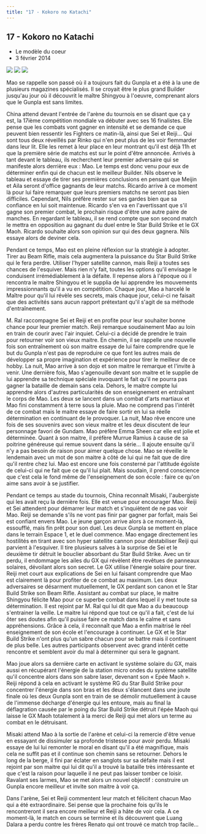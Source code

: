 ```yaml
---
title: "17 - Kokoro no Katachi"
---
```


17 - Kokoro no Katachi
----------------------


* Le modèle du coeur
* 3 février 2014



![](/images/stories/saga/gundambf/episodes/17-1.jpg)
![](/images/stories/saga/gundambf/episodes/17-2.jpg)
![](/images/stories/saga/gundambf/episodes/17-3.jpg)



Mao se rappelle son passé où il a toujours fait du Gunpla et a été à la une de plusieurs magazines spécialisés. Il se croyait être le plus grand Builder jusqu'au jour où il découvrit le maître Shingyou à l'oeuvre, comprenant alors que le Gunpla est sans limites.


China attend devant l'entrée de l'arène du tournois en se disant que ça y est, la 17ième compétition mondiale va débuter avec ses 16 finalistes. Elle pense que les combats vont gagner en intensité et se demande ce que peuvent bien ressentir les Fighters ce matin-là, ainsi que Sei et Reiji... Qui sont tous deux réveillés par Rinko qui n'en peut plus de les voir flemmarder dans leur lit. Elle les remet à leur place en leur montrant qu'il est déjà 11h et que la première série de matchs est sur le point d'être annoncée. Arrivés à tant devant le tableau, ils recherchent leur premier adversaire qui se manifeste alors derrière eux : Mao. Le temps est donc venu pour eux de déterminer enfin qui de chacun est le meilleur Builder. Nils observe le tableau et essaye de tirer ses premières conclusions en pensant que Meijin et Aila seront d'office gagnants de leur matchs. Ricardo arrive à ce moment là pour lui faire remarquer que leurs premiers matchs ne seront pas bien difficiles. Cependant, Nils préfère rester sur ses gardes bien que sa confiance en lui soit maintenue. Ricardo s'en va en l'avertissant que s'il gagne son premier combat, le prochain risque d'être une autre paire de manches. En regardant le tableau, il se rend compte que son second match le mettra en opposition au gagnant du duel entre le Star Build Strike et le GX Maoh. Ricardo souhaite alors son opinion sur qui des deux gagnera. Nils essaye alors de deviner cela.   

Pendant ce temps, Mao est en pleine réflexion sur la stratégie à adopter. Tirer au Beam Rifle, mais cela augmentera la puissance du Star Build Strike qui le fera perdre. Utiliser l'hyper satellite cannon, mais Reiji a toutes ses chances de l'esquiver. Mais rien n'y fait, toutes les options qu'il envisage le conduisent irrémédiablement à la défaite. Il repense alors à l'époque où il rencontra le maitre Shingyou et le supplia de lui apprendre les mouvements impressionnants qu'il a vu en compétition. Chaque jour, Mao a harcelé le Maître pour qu'il lui révèle ses secrets, mais chaque jour, celui-ci ne faisait que des activités sans aucun rapport prétextant qu'il s'agit de sa méthode d'entraînement.   

M. Ral raccompagne Sei et Reiji et en profite pour leur souhaiter bonne chance pour leur premier match. Reiji remarque soudainement Mao au loin en train de courir avec l'air inquiet. Celui-ci a décidé de prendre le train pour retourner voir son vieux maitre. En chemin, il se rappelle une nouvelle fois son entraînement où son maitre essaye de lui faire comprendre que le but du Gunpla n'est pas de reproduire ce que font les autres mais de développer sa propre imagination et expérience pour tirer le meilleur de ce hobby. La nuit, Mao arrive à son dojo et son maitre le remarque et l'invite à venir. Une dernière fois, Mao s'agenouille devant son maitre et le supplie de lui apprendre sa technique spéciale invoquant le fait qu'il ne pourra pas gagner la bataille de demain sans cela. Dehors, le maitre compte lui apprendre alors d'autres particularités de son enseignement en entraînant le corps de Mao. Les deux se lancent dans un combat d'arts martiaux et Mao fini constamment à terre sous la pluie. Mao ne comprend pas l'intérêt de ce combat mais le maitre essaye de faire sortir en lui sa réelle détermination en continuant de le provoquer. La nuit, Mao rêve encore une fois de ses souvenirs avec son vieux maitre et les deux discutent de leur personnage favori de Gundam. Mao préfère Emma Sheen car elle est jolie et déterminée. Quant à son maitre, il préfère Murrue Ramius à cause de sa poitrine généreuse qui remue souvent dans la série... Il ajoute ensuite qu'il n'y a pas besoin de raison pour aimer quelque chose. Mao se réveille le lendemain avec un mot de son maitre à côté de lui qui ne fait que de dire qu'il rentre chez lui. Mao est encore une fois consterné par l'attitude égoïste de celui-ci qui ne fait que ce qu'il lui plait. Mais soudain, il prend conscience que c'est cela le fond même de l'enseignement de son école : faire ce qu'on aime sans avoir à se justifier.


Pendant ce temps au stade du tournois, China reconnaît Misaki, l'aubergiste qui les avait reçu la dernière fois. Elle est venue pour encourager Mao. Reiji et Sei attendent pour démarrer leur match et s'inquiètent de ne pas voir Mao. Reiji se demande s'ils ne vont pas finir par gagner par forfait, mais Sei est confiant envers Mao. Le jeune garçon arrive alors à ce moment-là, essoufflé, mais fin prêt pour son duel. Les deux Gunpla se mettent en place dans le terrain Espace 1, et le duel commence. Mao engage directement les hostilités en tirant avec son hyper satellite cannon pour déstabiliser Reiji qui parvient à l'esquiver. Il tire plusieurs salves à la surprise de Sei et le deuxième tir détruit le bouclier absorbant du Star Build Strike. Avec un tir perdu, il endommage les ailes du GX qui révèlent être revêtues de panneaux solaires, dévoilant alors son secret. Le GX utilise l'énergie solaire pour tirer. Reiji met court aux explications de Sei en lui faisant comprendre que Mao est clairement là pour profiter de ce combat au maximum. Les deux adversaires se désarment mutuellement, le GX perdant son canon et le Star Build Strike son Beam Rifle. Assistant au combat sur place, le maitre Shingyou félicite Mao pour ce superbe combat dans lequel il y met toute sa détermination. Il est rejoint par M. Ral qui lui dit que Mao a du beaucoup s'entrainer la veille. Le maitre lui répond que tout ce qu'il a fait, c'est de lui ôter ses doutes afin qu'il puisse faire ce match dans le calme et sans appréhensions. Grâce à cela, il reconnaît que Mao a enfin maitrisé le réel enseignement de son école et l'encourage à continuer. Le GX et le Star Build Strike n'ont plus qu'un sabre chacun pour se battre mais il continuent de plus belle. Les autres participants observent avec grand intérêt cette rencontre et semblent avoir du mal à déterminer qui sera le gagnant.   

Mao joue alors sa dernière carte en activant le système solaire du GX, mais aussi en récupérant l'énergie de la station micro ondes du système satellite qu'il concentre alors dans son sabre laser, devenant son « Epée Maoh ». Reiji répond à cela en activant le système RG du Star Build Strike pour concentrer l'énergie dans son bras et les deux s'élancent dans une joute finale où les deux Gunpla sont en train de se démolir mutuellement à cause de l'immense décharge d'énergie qui les entoure, mais au final la déflagration causée par le poing du Star Build Strike détruit l'épée Maoh qui laisse le GX Maoh totalement à la merci de Reiji qui met alors un terme au combat en le détruisant.   

Misaki attend Mao à la sortie de l'arène et celui-ci la remercie d'être venue en essayant de dissimuler sa profonde tristesse pour avoir perdu. Misaki essaye de lui lui remonter le moral en disant qu'il a été magnifique, mais cela ne suffit pas et il continue son chemin sans se retourner. Dehors le long de la berge, il fini par éclater en sanglots sur sa défaite mais il est rejoint par son maitre qui lui dit qu'il a trouvé la bataille très intéressante et que c'est la raison pour laquelle il ne peut pas laisser tomber ce loisir. Ravalant ses larmes, Mao se met alors un nouvel objectif : construire un Gunpla encore meilleur et invite son maitre à voir ça. 


Dans l'arène, Sei et Reiji commentent leur match et félicitent chacun Mao qui a été extraordinaire. Sei pense que la prochaine fois qu'ils le rencontreront il sera encore meilleur et Reiji a hâte de voir cela. A ce moment-là, le match en cours se termine et ils découvrent que Luang Dalara a perdu contre les frères Renato qui ont trouvé ce match trop facile... 


